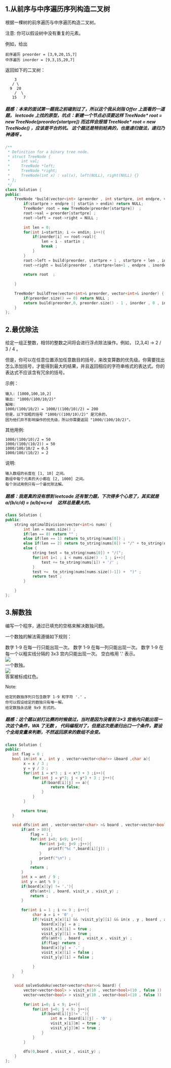 ## 1.从前序与中序遍历序列构造二叉树
根据一棵树的前序遍历与中序遍历构造二叉树。

注意:
你可以假设树中没有重复的元素。

例如，给出
```
前序遍历 preorder = [3,9,20,15,7]
中序遍历 inorder = [9,3,15,20,7]
```
返回如下的二叉树：
```
    3
   / \
  9  20
    /  \
   15   7
```
##### 题感：本来的面试第一题我之前碰到过了，所以这个我从剑指 Offer 上面看的一道题， leetcode 上找的原型，坑点：新建一个节点必须要这样 *TreeNode\* root = new TreeNode(preorder[startpre])* 而这样会报错 *TreeNode\* root = new TreeNode()* ，应该是平台的坑。 这个题还是特别经典的，也是递归做法，递归乃神通呀 。
```C++
/**
 * Definition for a binary tree node.
 * struct TreeNode {
 *     int val;
 *     TreeNode *left;
 *     TreeNode *right;
 *     TreeNode(int x) : val(x), left(NULL), right(NULL) {}
 * };
 */
class Solution {
public:
    TreeNode *build(vector<int> &preorder , int startpre, int endpre, vector<int> &inorder, int startin, int endin){
        if(startpre > endpre || startin > endin) return NULL;
        TreeNode* root = new TreeNode(preorder[startpre])  ;
        root->val = preorder[startpre] ; 
        root->left = root->right = NULL ; 
       
        int len = 0; 
        for(int i=startin; i <= endin; i++){
            if(inorder[i] == root->val){
                len = i - startin ;     
                break ;
            }
        }
        root->left = build(preorder, startpre + 1 , startpre + len , inorder , startin , startin + len - 1) ;
        root->right = build(preorder , startpre+len+1 , endpre , inorder , startin+len+1 , endin) ; 
        
        return root  ;
        
    }
    
    TreeNode* buildTree(vector<int>& preorder, vector<int>& inorder) {
        if(preorder.size() == 0) return NULL ; 
        return build(preorder,0, preorder.size() - 1 , inorder , 0 , inorder.size() - 1 ) ; 
    }
};
```
## 2.最优除法
给定一组正整数，相邻的整数之间将会进行浮点除法操作。例如， [2,3,4] -> 2 / 3 / 4 。

但是，你可以在任意位置添加任意数目的括号，来改变算数的优先级。你需要找出怎么添加括号，才能得到最大的结果，并且返回相应的字符串格式的表达式。你的表达式不应该含有冗余的括号。

示例：
```
输入: [1000,100,10,2]
输出: "1000/(100/10/2)"
解释:
1000/(100/10/2) = 1000/((100/10)/2) = 200
但是，以下加粗的括号 "1000/((100/10)/2)" 是冗余的，
因为他们并不影响操作的优先级，所以你需要返回 "1000/(100/10/2)"。
```
其他用例:
```
1000/(100/10)/2 = 50
1000/(100/(10/2)) = 50
1000/100/10/2 = 0.5
1000/100/(10/2) = 2
```
说明:
```
输入数组的长度在 [1, 10] 之间。
数组中每个元素的大小都在 [2, 1000] 之间。
每个测试用例只有一个最优除法解。
```
##### 题感：我是真的没有想到 leetcode 还有智力题，下次得多个心思了，其实就是 *a/(b/c/d) = (a/b)×c×d* 　这样总是最大的。
```C++
class Solution {
public:
    string optimalDivision(vector<int>& nums) {
        int len = nums.size() ; 
        if(len == 0) return "" ; 
        else if(len == 1) return to_string(nums[0]) ; 
        else if(len == 2) return to_string(nums[0]) + "/" + to_string(nums[1]) ; 
        else {
            string test = to_string(nums[0]) + "/("; 
            for(int i=1 ; i < nums.size() - 1 ; i++){
                test += to_string(nums[i]) + '/' ; 
            }
            test +=  to_string(nums[nums.size()-1]) +  ")" ;
            return test ; 
        }
        
    }
};
```
## 3.解数独
编写一个程序，通过已填充的空格来解决数独问题。

一个数独的解法需遵循如下规则：

数字 1-9 在每一行只能出现一次。
数字 1-9 在每一列只能出现一次。
数字 1-9 在每一个以粗实线分隔的 3x3 宫内只能出现一次。
空白格用 '.' 表示。  
![](http://upload.wikimedia.org/wikipedia/commons/thumb/f/ff/Sudoku-by-L2G-20050714.svg/250px-Sudoku-by-L2G-20050714.svg.png)  
一个数独。  
![](http://upload.wikimedia.org/wikipedia/commons/thumb/3/31/Sudoku-by-L2G-20050714_solution.svg/250px-Sudoku-by-L2G-20050714_solution.svg.png)  
答案被标成红色。

Note:
```
给定的数独序列只包含数字 1-9 和字符 '.' 。
你可以假设给定的数独只有唯一解。
给定数独永远是 9x9 形式的。
```
##### 题感：这个题以前打比赛的时候做过，当时是因为没看到 3×3 宫格内只能出现一次这个条件，WA 了无数 ， 代码编程对了，但是这次是递归出口一个条件，要设个全局变量来判断，不然返回原来的数组不会变。 
```C++
class Solution {
public:
   int flag = 0 ; 
   bool in(int x , int y , vector<vector<char>> &board ,char a){
        x = x / 3 ; 
        y = y / 3 ; 
        for(int i = x*3 ; i < x*3 + 3 ;i++){
            for(int j = y*3; j < y*3 + 3 ; j++){
                if(board[i][j] == a){
                    return false; 
                }
            }
        }
       
       return true; 
   }
    
   void dfs(int ant , vector<vector<char> >& board , vector<vector<bool> > &visit_x , vector<vector<bool> > &visit_y){
       if(ant > 80){
           flag = 1 ; 
           for(int i=0; i<9; i++){
               for(int j=0; j<9 ;j++){
                   printf("%c ",board[i][j]) ; 
               }
               printf("\n") ; 
           }
           return ;
       } 
       int x = ant / 9 ; 
       int y = ant % 9 ; 
       if(board[x][y] != '.'){
           dfs(ant+1 , board, visit_x , visit_y) ;
           return ; 
       }
       
       for(int i = 1 ; i <= 9 ; i++){
            char a = i + '0' ; 
            if(!visit_x[x][i] && !visit_y[y][i] && in(x , y , board , a)){
                board[x][y] = a ; 
                visit_x[x][i] = true ; 
                visit_y[y][i] = true ; 
                dfs(ant+1 , board , visit_x , visit_y) ; 
                if(flag) return ; 
                board[x][y] = '.' ;
                visit_x[x][i] = false ; 
                visit_y[y][i] = false ; 
                
            }
       }
   }
    
    void solveSudoku(vector<vector<char>>& board) {
        vector<vector<bool> > visit_x(10 , vector<bool>(10 , false )) ; 
        vector<vector<bool> > visit_y(10 , vector<bool>(10 , false )) ; 
        
        for(int i=0; i < 9; i++){
            for(int j=0; j < 9; j++){
                if(board[i][j]!='.'){
                    int m = board[i][j] - '0' ;
                    visit_x[i][m] = true ;  
                    visit_y[j][m] = true ;
                }
            }
        }
        
        dfs(0,board , visit_x , visit_y) ; 
    }
};
```